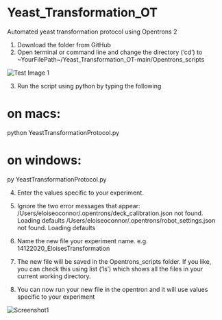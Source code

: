 # Yeast_Transformation_OT
Automated yeast transformation protocol using Opentrons 2

1. Download the folder from GitHub
2. Open terminal or command line and change the directory (‘cd’) to 
  ~YourFilePath~/Yeast_Transformation_OT-main/Opentrons_scripts

![Test Image 1](https://i.postimg.cc/dVc0f2L2/Picture1.png)

3. Run the script using python by typing the following 
#  on macs:
   python YeastTransformationProtocol.py

# on windows:
   py YeastTransformationProtocol.py
      
4. Enter the values specific to your experiment.

5. Ignore the two error messages that appear:
/Users/eloiseoconnor/.opentrons/deck_calibration.json not found. Loading defaults
/Users/eloiseoconnor/.opentrons/robot_settings.json not found. Loading defaults

6. Name the new file your experiment name. e.g. 14122020_EloisesTransformation

7. The new file will be saved in the Opentrons_scripts folder. If you like, you can check this using list (‘ls’) which shows all the files in your current working directory.

8. You can now run your new file in the opentron and it will use values specific to your experiment 

![Screenshot1](3DTest.png)
